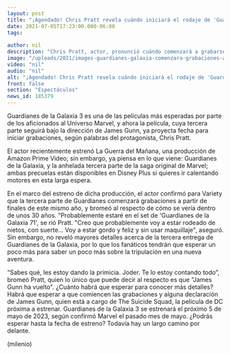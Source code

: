 ```yaml
---
layout: post
title: "¡Agendado! Chris Pratt revela cuándo iniciará el rodaje de 'Guardianes de la Galaxia 3'"
date: 2021-07-05T17:23:00.000-06:00
tags:
  
author: nil
description: "Chris Pratt, actor, pronunció cuándo comenzará a grabarse 'Guardianes de la Galaxia 3', la esperada película de James Gunn. "
image: "/uploads/2021/images-guardianes-galaxia-comenzara-grabaciones-ano.jpg"
video: "nil"
audio: "nil"
alt: "¡Agendado! Chris Pratt revela cuándo iniciará el rodaje de 'Guardianes de la Galaxia 3'"
front: false
section: "Espectáculos"
news_id: 185379
---
```


Guardianes de la Galaxia 3 es una de las películas más esperadas por parte de los aficionados al Universo Marvel, y ahora la película, cuya tercera parte seguirá bajo la dirección de James Gunn, ya proyecta fecha para iniciar grabaciones, según palabras del protagonista, Chris Pratt. 

El actor recientemente estrenó La Guerra del Mañana, una producción de Amazon Prime Video; sin embargo, ya piensa en lo que viene: Guardianes de la Galaxia, y la anhelada tercera parte de la saga original de Marvel; ambas precuelas están disponibles en Disney Plus si quieres ir calentando motores en esta larga espera.

En el marco del estreno de dicha producción, el actor confirmó para Variety que la tercera parte de Guardianes comenzará grabaciones a partir de finales de este mismo año, y bromeó al respecto de cómo se vería dentro de unos 30 años. “Probablemente estaré en el set de 'Guardianes de la Galaxia 71', se rió Pratt. "Creo que probablemente voy a estar rodeado de nietos, con suerte... Voy a estar gordo y feliz y sin usar maquillaje", aseguró. Sin embargo, no reveló mayores detalles acerca de la tercera entrega de Guardianes de la Galaxia, por lo que los fanáticos tendrán que esperar un poco más para saber un poco más sobre la tripulación en una nueva aventura. 

“Sabes qué, les estoy dando la primicia. Joder. Te lo estoy contando todo”, bromeó Pratt, quien lo único que puede decir al respecto es que "James Gunn ha vuelto". ¿Cuánto habrá que esperar para conocer más detalles? Habrá que esperar a que comiencen las grabaciones y alguna declaración de James Gunn, quien está a cargo de The Suicide Squad, la película de DC próxima a estrenar. Guardianes de la Galaxia 3 se estrenará el próximo 5 de mayo de 2023, según confirmó Marvel el pasado mes de mayo. ¿Podrás esperar hasta la fecha de estreno? Todavía hay un largo camino por delante.

(milenio)